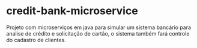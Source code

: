 # credit-bank-microservice
Projeto com microserviços em java para simular um sistema bancário para analise de crédito e solicitação de cartão, o sistema também fará controle do cadastro de clientes.
